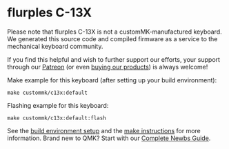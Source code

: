 # flurples C-13X

Please note that flurples C-13X is not a customMK-manufactured keyboard. We generated this source code and compiled firmware as a service to the mechanical keyboard community.

If you find this helpful and wish to further support our efforts, your support through our [Patreon](https://www.patreon.com/customMK) (or even [buying our products](https://shop.custommk.com)) is always welcome!


Make example for this keyboard (after setting up your build environment):

    make custommk/c13x:default

Flashing example for this keyboard:

    make custommk/c13x:default:flash

See the [build environment setup](https://docs.qmk.fm/#/getting_started_build_tools) and the [make instructions](https://docs.qmk.fm/#/getting_started_make_guide) for more information. Brand new to QMK? Start with our [Complete Newbs Guide](https://docs.qmk.fm/#/newbs).

